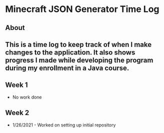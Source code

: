 # Minecraft JSON Generator Time Log

## About
This is a time log to keep track of when I make changes to the
application. It also shows progress I made while developing the
program during my enrollment in a Java course.
---

## Week 1
* No work done

## Week 2
* 1/26/2021 - Worked on setting up initial repository 